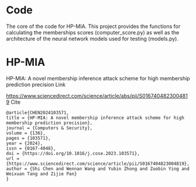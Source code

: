 # Code
The core of the code for HP-MIA.
This project provides the functions for calculating the memberships scores (computer_score.py) as well as the architecture of the neural network models used for testing (models.py).

# HP-MIA

HP-MIA: A novel membership inference attack scheme for high membership prediction precision
Link

https://www.sciencedirect.com/science/article/abs/pii/S0167404823004819
Cite

```
@article{CHEN2024103571,
title = {HP-MIA: A novel membership inference attack scheme for high membership prediction precision},
journal = {Computers & Security},
volume = {136},
pages = {103571},
year = {2024},
issn = {0167-4048},
doi = {https://doi.org/10.1016/j.cose.2023.103571},
url = {https://www.sciencedirect.com/science/article/pii/S0167404823004819},
author = {Shi Chen and Wennan Wang and Yubin Zhong and Zuobin Ying and Weixuan Tang and Zijie Pan}
}
```
